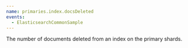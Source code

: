 ```yaml
---
name: primaries.index.docsDeleted
events:
  - ElasticsearchCommonSample
---
```


The number of documents deleted from an index on the primary shards.